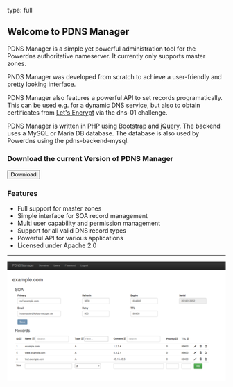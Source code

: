 type: full

## Welcome to PDNS Manager

PDNS Manager is a simple yet powerful administration tool for the
Powerdns authoritative nameserver. It currently only supports master zones.

PNDS Manager was developed from scratch to achieve a user-friendly
and pretty looking interface.

PDNS Manager also features a powerful API to set records programatically.
This can be used e.g. for a dynamic DNS service, but also to obtain certificates
from [Let's Encrypt](https://letsencrypt.org/) via the dns-01 challenge.

PDNS Manager is written in PHP using [Bootstrap](http://getbootstrap.com/)
and [jQuery](http://jquery.com/). The backend uses a MySQL or Maria DB
database. The database is also used by Powerdns using the pdns-backend-mysql.

### Download the current Version of PDNS Manager

[<button class="btn btn-success">Download</button>](download.md)

### Features

* Full support for master zones
* Simple interface for SOA record management
* Multi user capability and permission management
* Support for all valid DNS record types
* Powerful API for various applications
* Licensed under Apache 2.0

---

![Screenshot](img/index.md/screenshot.png)
